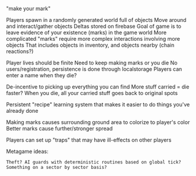 "make your mark"

Players spawn in a randomly generated world full of objects
Move around and interact/gather objects
Deltas stored on firebase
Goal of game is to leave evidence of your existence (marks) in the game world
More complicated "marks" require more complex interactions involving more objects
    That includes objects in inventory, and objects nearby (chain reactions?)

Player lives should be finite
    Need to keep making marks or you die
    No users/registration, persistence is done through localstorage
        Players can enter a name when they die?

De-incentive to picking up everything you can find
    More stuff carried = die faster?
    When you die, all your carried stuff goes back to original spots
    
Persistent "recipe" learning system that makes it easier to do things you've already done

Making marks causes surrounding ground area to colorize to player's color
    Better marks cause further/stronger spread
    
Players can set up "traps" that may have ill-effects on other players

Metagame ideas:

    Theft? AI guards with deterministic routines based on global tick?
    Something on a sector by sector basis?